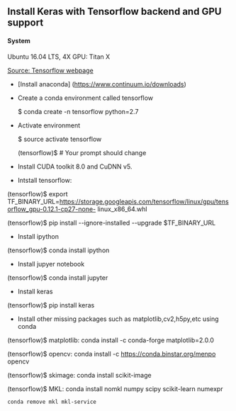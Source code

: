 ## Install Keras with Tensorflow backend and GPU support


#### System
 Ubuntu 16.04 LTS, 4X GPU: Titan X

[Source: Tensorflow webpage](https://www.tensorflow.org/get_started/os_setup#anaconda_installation)


 * [Install anaconda] (https://www.continuum.io/downloads)
 
 * Create a conda environment called tensorflow
 
    $ conda create -n tensorflow python=2.7

* Activate environment

  $ source activate tensorflow
  
  (tensorflow)$  # Your prompt should change

*   Install CUDA toolkit 8.0 and CuDNN v5. 

* Intstall tensorflow:

 (tensorflow)$ export TF_BINARY_URL=https://storage.googleapis.com/tensorflow/linux/gpu/tensorflow_gpu-0.12.1-cp27-none-  linux_x86_64.whl

 (tensorflow)$ pip install --ignore-installed --upgrade $TF_BINARY_URL

* Install ipython

 (tensorflow)$ conda install ipython

* Install jupyer notebook

 (tensorflow)$ conda install jupyter

* Install keras

 (tensorflow)$ pip install keras
 
 * Install other missing packages such as matplotlib,cv2,h5py,etc using conda
 
  (tensorflow)$ matplotlib: conda install -c conda-forge matplotlib=2.0.0
  
  (tensorflow)$ opencv: conda install -c https://conda.binstar.org/menpo opencv
  
  (tensorflow)$  skimage: conda install scikit-image

  (tensorflow)$    MKL: conda install nomkl numpy scipy scikit-learn numexpr

    conda remove mkl mkl-service

 
 
